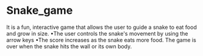 # Snake_game
It is a fun, interactive game that allows the user to guide a snake to eat food and grow in size.  •The user controls the snake's movement by using the arrow keys •The score increases as the snake eats more food. The game is over when the snake hits the wall or its own body.
